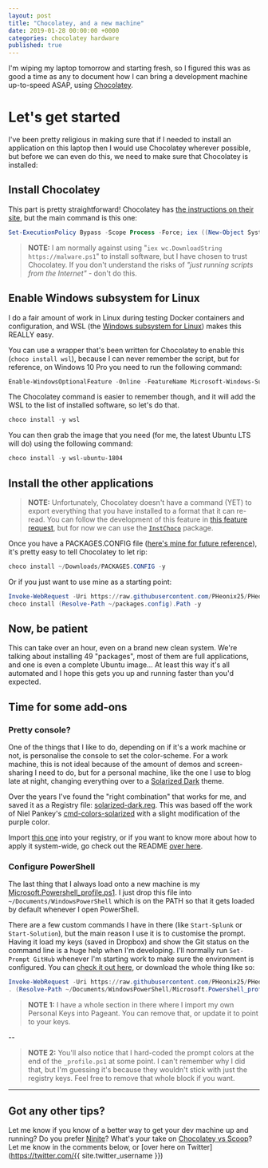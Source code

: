 ```yaml
---
layout: post
title: "Chocolatey, and a new machine"
date: 2019-01-28 00:00:00 +0000
categories: chocolatey hardware
published: true
---
```


I'm wiping my laptop tomorrow and starting fresh, so I figured this was as good a time as any to document how I can bring a development machine up-to-speed ASAP, using [Chocolatey](https://chocolatey.org/).

<!--description-->

# Let's get started

I've been pretty religious in making sure that if I needed to install an application on this laptop then I would use Chocolatey wherever possible, but before we can even do this, we need to make sure that Chocolatey is installed:

## Install Chocolatey

This part is pretty straightforward! Chocolatey has [the instructions on their site](https://chocolatey.org/docs/installation#install-with-powershellexe), but the main command is this one:

```powershell
Set-ExecutionPolicy Bypass -Scope Process -Force; iex ((New-Object System.Net.WebClient).DownloadString('https://chocolatey.org/install.ps1'))
```

> **NOTE:** I am normally against using "`iex wc.DownloadString https://malware.ps1`" to install software, but I have chosen to trust Chocolatey.
> If you don't understand the risks of _"just running scripts from the Internet"_ - don't do this.

## Enable Windows subsystem for Linux

I do a fair amount of work in Linux during testing Docker containers and configuration, and WSL (the [Windows subsystem for Linux](https://docs.microsoft.com/en-us/windows/wsl/about)) makes this REALLY easy.

You can use a wrapper that's been written for Chocolatey to enable this (`choco install wsl`), because I can never remember the script, but for reference, on Windows 10 Pro you need to run the following command:

```powershell
Enable-WindowsOptionalFeature -Online -FeatureName Microsoft-Windows-Subsystem-Linux
```

The Chocolatey command is easier to remember though, and it will add the WSL to the list of installed software, so let's do that.  

```powershell
choco install -y wsl
```

You can then grab the image that you need (for me, the latest Ubuntu LTS will do) using the following command:

```powershell
choco install -y wsl-ubuntu-1804
```

## Install the other applications

> **NOTE:** Unfortunately, Chocolatey doesn't have a command (YET) to export everything that you have installed to a format that it can re-read. You can follow the development of this feature in [this feature request](https://github.com/chocolatey/choco/issues/357), but for now we can use the [`InstChoco`](https://chocolatey.org/packages/instchoco) package.

Once you have a PACKAGES.CONFIG file ([here's mine for future reference](/assets/PACKAGES.CONFIG)), it's pretty easy to tell Chocolatey to let rip:

```powershell
choco install ~/Downloads/PACKAGES.CONFIG -y
```

Or if you just want to use mine as a starting point:

```powershell
Invoke-WebRequest -Uri https://raw.githubusercontent.com/PHeonix25/PHeonix25.github.io/master/assets/PACKAGES.CONFIG -OutFile ~/packages.config;
choco install (Resolve-Path ~/packages.config).Path -y
```

## Now, be patient

This can take over an hour, even on a brand new clean system. We're talking about installing 49 "packages", most of them are full applications, and one is even a complete Ubuntu image... At least this way it's all automated and I hope this gets you up and running faster than you'd expected.

## Time for some add-ons

### Pretty console?

One of the things that I like to do, depending on if it's a work machine or not, is personalise the console to set the color-scheme. For a work machine, this is not ideal because of the amount of demos and screen-sharing I need to do, but for a personal machine, like the one I use to blog late at night, changing everything over to a [Solarized Dark](https://ethanschoonover.com/solarized/) theme.

Over the years I've found the "right combination" that works for me, and saved it as a Registry file: [solarized-dark.reg](/assets/solarized-dark.reg). This was based off the work of Niel Pankey's [cmd-colors-solarized](https://github.com/neilpa/cmd-colors-solarized) with a slight modification of the purple color.

Import [this one](https://raw.githubusercontent.com/PHeonix25/PHeonix25.github.io/master/assets/solarized-dark.reg) into your registry, or if you want to know more about how to apply it system-wide, go check out the README [over here](https://github.com/neilpa/cmd-colors-solarized/README.MD).

### Configure PowerShell

The last thing that I always load onto a new machine is my [Microsoft.Powershell_profile.ps1](/assets/Microsoft.Powershell_profile.ps1). I just drop this file into `~/Documents/WindowsPowerShell` which is on the PATH so that it gets loaded by default whenever I open PowerShell.

There are a few custom commands I have in there (like `Start-Splunk` or `Start-Solution`), but the main reason I use it is to customise the prompt. Having it load my keys (saved in Dropbox) and show the Git status on the command line is a huge help when I'm developing. I'll normally run `Set-Prompt GitHub` whenever I'm starting work to make sure the environment is configured. You can [check it out here](https://github.com/PHeonix25/PHeonix25.github.io/blob/master/assets/Microsoft.Powershell_profile.ps1#L49), or download the whole thing like so:

```powershell
Invoke-WebRequest -Uri https://raw.githubusercontent.com/PHeonix25/PHeonix25.github.io/master/assets/Microsoft.Powershell_profile.ps1 -OutFile ~/Documents/WindowsPowerShell/Microsoft.Powershell_profile.ps1;
. (Resolve-Path ~/Documents/WindowsPowerShell/Microsoft.Powershell_profile.ps1)
```

> **NOTE 1:** I have a whole section in there where I import my own Personal Keys into Pageant. You can remove that, or update it to point to your keys.

--
> **NOTE 2:** You'll also notice that I hard-coded the prompt colors at the end of the `_profile.ps1` at some point. I can't remember why I did that, but I'm guessing it's because they wouldn't stick with just the registry keys. Feel free to remove that whole block if you want.

---

## Got any other tips?

Let me know if you know of a better way to get your dev machine up and running?
Do you prefer [Ninite](https://ninite.com/)?
What's your take on [Chocolatey vs Scoop](https://github.com/lukesampson/scoop/wiki/Chocolatey-Comparison)?
Let me know in the comments below, or [over here on Twitter](https://twitter.com/{{ site.twitter_username }})